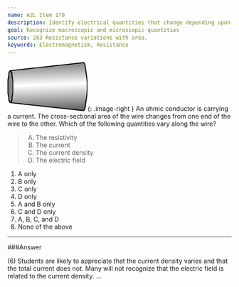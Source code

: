 ```yaml
---
name: A2L Item 170
description: Identify electrical quantities that change depending upon conductor shape.
goal: Recognize macroscopic and microscopic quantities
source: 283 Resistance variations with area.
keywords: Electromagnetism, Resistance
---
```


![Item170_fig1.gif](../images/Item170_fig1.gif){: .image-right } An
ohmic conductor is carrying a current.  The cross-sectional area of the
wire changes from one end of the wire to the other.  Which of the
following quantities vary along the wire?

<blockquote> <ol type="A"> <li>The resistivity</li> <li>The current</li>
<li>The current density</li> <li>The electric field</li> </ol>
</blockquote>

1. A only
2. B only
3. C only
4. D only
5. A and B only
6. C and D only
7. A, B, C, and D
8. None of the above


<hr/>

###Answer 

(6) Students are likely to appreciate that the current density
varies and that the total current does not. Many will not recognize that
the electric field is related to the current density.
...

